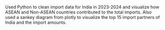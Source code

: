 Used Python to clean import data for India in 2023-2024 and visualize how ASEAN and Non-ASEAN countries contributed to the total imports.
Also used a sankey diagram from plotly to visualize the top 15 import partners of India and the import amounts.
